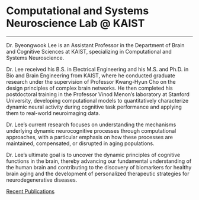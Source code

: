 # Computational and Systems Neuroscience Lab @ KAIST
---
Dr. Byeongwook Lee is an Assistant Professor in the Department of Brain and Cognitive Sciences at KAIST, specializing in Computational and Systems Neuroscience.

Dr. Lee received his B.S. in Electrical Engineering and his M.S. and Ph.D. in Bio and Brain Engineering from KAIST, where he conducted graduate research under the supervision of Professor Kwang-Hyun Cho on the design principles of complex brain networks. He then completed his postdoctoral training in the Professor Vinod Menon’s laboratory at Stanford University, developing computational models to quantitatively characterize dynamic neural activity during cognitive task performance and applying them to real-world neuroimaging data.

Dr. Lee’s current research focuses on understanding the mechanisms underlying dynamic neurocognitive processes through computational approaches, with a particular emphasis on how these processes are maintained, compensated, or disrupted in aging populations.

Dr. Lee’s ultimate goal is to uncover the dynamic principles of cognitive functions in the brain, thereby advancing our fundamental understanding of the human brain and contributing to the discovery of biomarkers for healthy brain aging and the development of personalized therapeutic strategies for neurodegenerative diseases.

[Recent Publications][pubs]

[pubs]: https://scholar.google.com.hk/citations?user=AXQooTIAAAAJ
